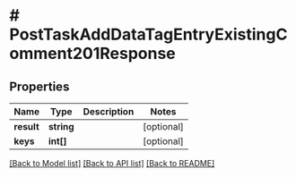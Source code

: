 # # PostTaskAddDataTagEntryExistingComment201Response

## Properties

Name | Type | Description | Notes
------------ | ------------- | ------------- | -------------
**result** | **string** |  | [optional]
**keys** | **int[]** |  | [optional]

[[Back to Model list]](../../README.md#models) [[Back to API list]](../../README.md#endpoints) [[Back to README]](../../README.md)
